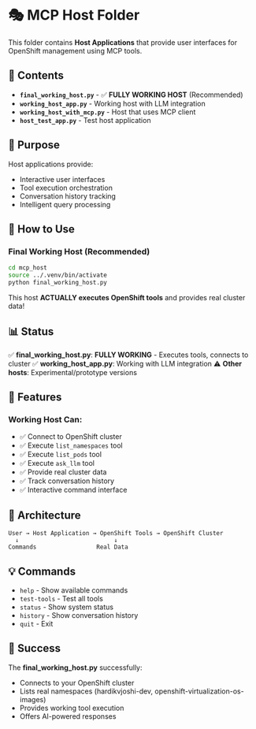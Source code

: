 # 🎭 MCP Host Folder

This folder contains **Host Applications** that provide user interfaces for OpenShift management using MCP tools.

## 📁 Contents

- **`final_working_host.py`** - ✅ **FULLY WORKING HOST** (Recommended)
- **`working_host_app.py`** - Working host with LLM integration
- **`working_host_with_mcp.py`** - Host that uses MCP client
- **`host_test_app.py`** - Test host application

## 🚀 Purpose

Host applications provide:
- Interactive user interfaces
- Tool execution orchestration
- Conversation history tracking
- Intelligent query processing

## 🔧 How to Use

### Final Working Host (Recommended)
```bash
cd mcp_host
source ../.venv/bin/activate
python final_working_host.py
```

This host **ACTUALLY executes OpenShift tools** and provides real cluster data!

## 📊 Status

✅ **final_working_host.py**: **FULLY WORKING** - Executes tools, connects to cluster
✅ **working_host_app.py**: Working with LLM integration
⚠️ **Other hosts**: Experimental/prototype versions

## 🎯 Features

### Working Host Can:
- ✅ Connect to OpenShift cluster
- ✅ Execute `list_namespaces` tool
- ✅ Execute `list_pods` tool  
- ✅ Execute `ask_llm` tool
- ✅ Provide real cluster data
- ✅ Track conversation history
- ✅ Interactive command interface

## 🔗 Architecture

```
User → Host Application → OpenShift Tools → OpenShift Cluster
  ↓                           ↓
Commands                 Real Data
```

## 💡 Commands

- `help` - Show available commands
- `test-tools` - Test all tools
- `status` - Show system status
- `history` - Show conversation history
- `quit` - Exit

## 🎉 Success

The **final_working_host.py** successfully:
- Connects to your OpenShift cluster
- Lists real namespaces (hardikvjoshi-dev, openshift-virtualization-os-images)
- Provides working tool execution
- Offers AI-powered responses
